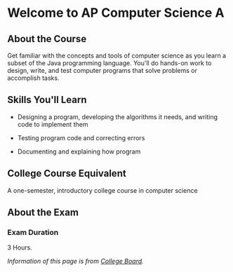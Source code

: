 # Welcome to AP Computer Science A



## About the Course

Get familiar with the concepts and tools of computer science as you learn a subset of the Java programming language. You'll do hands-on work to design, write, and test computer programs that solve problems or accomplish tasks.



## Skills You'll Learn

- Designing a program, developing the algorithms it needs, and writing code to implement them

- Testing program code and correcting errors

- Documenting and explaining how program

  

## College Course Equivalent

A one-semester, introductory college course in computer science



## About the Exam

### Exam Duration

3 Hours.



*Information of this page is from [College Board](https://apstudents.collegeboard.org/courses/ap-computer-science-a).*